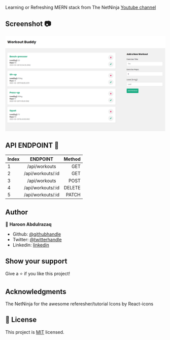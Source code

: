 Learning or Refreshing MERN stack from The NetNinja
[Youtube channel](https://www.youtube.com/watch?v=8DploTqLstE&list=PL4cUxeGkcC9iJ_KkrkBZWZRHVwnzLIoUE&index=2)

## Screenshot :camera:

![screenshot](./workout-app.PNG)

## API ENDPOINT :rocket:

| Index |     ENDPOINT      | Method |
| ----- | :---------------: | -----: |
| 1     |   /api/workouts   |    GET |
| 2     | /api/workouts/:id |    GET |
| 3     |   /api/workouts   |   POST |
| 4     | /api/workouts/:id | DELETE |
| 5     | /api/workouts/:id |  PATCH |

## Author

👤 **Haroon Abdulrazaq**

- Github: [@githubhandle](https://github.com/Haroonabdulrazaq)
- Twitter: [@twitterhandle](https://twitter.com/hanq_o)
- Linkedin: [linkedin](https://www.linkedin.com/in/haroonabdulrazaq)

## Show your support

Give a ⭐️ if you like this project!

## Acknowledgments

The NetNinja for the awesome referesher/tutorial
Icons by React-icons

## 📝 License

This project is [MIT](lic.url) licensed.
